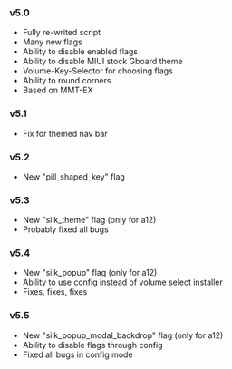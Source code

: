 ### v5.0 ###
- Fully re-writed script
- Many new flags
- Ability to disable enabled flags
- Ability to disable MIUI stock Gboard theme
- Volume-Key-Selector for choosing flags
- Ability to round corners
- Based on MMT-EX

### v5.1 ###
- Fix for themed nav bar

### v5.2 ###
- New "pill_shaped_key" flag

### v5.3 ###
- New "silk_theme" flag (only for a12)
- Probably fixed all bugs

### v5.4 ###
- New "silk_popup" flag (only for a12)
- Ability to use config instead of volume select installer
- Fixes, fixes, fixes

### v5.5 ###
- New "silk_popup_modal_backdrop" flag (only for a12)
- Ability to disable flags through config
- Fixed all bugs in config mode